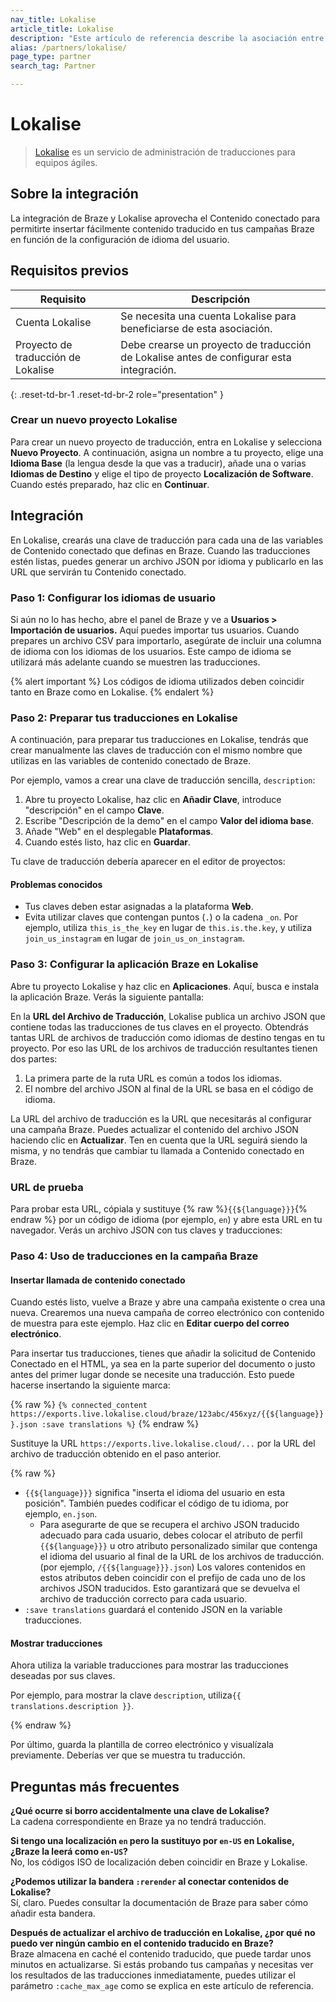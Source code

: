 ```yaml
---
nav_title: Lokalise
article_title: Lokalise
description: "Este artículo de referencia describe la asociación entre Braze y Lokalise, un servicio de gestión de traducciones para equipos ágiles."
alias: /partners/lokalise/
page_type: partner
search_tag: Partner

---
```


# Lokalise

> [Lokalise](https://lokalise.com) es un servicio de administración de traducciones para equipos ágiles.



## Sobre la integración

La integración de Braze y Lokalise aprovecha el Contenido conectado para permitirte insertar fácilmente contenido traducido en tus campañas Braze en función de la configuración de idioma del usuario.

## Requisitos previos

| Requisito | Descripción |
| ----------- | ----------- |
| Cuenta Lokalise | Se necesita una cuenta Lokalise para beneficiarse de esta asociación. |
| Proyecto de traducción de Lokalise | Debe crearse un proyecto de traducción de Lokalise antes de configurar esta integración. |
{: .reset-td-br-1 .reset-td-br-2 role="presentation" }

### Crear un nuevo proyecto Lokalise

Para crear un nuevo proyecto de traducción, entra en Lokalise y selecciona **Nuevo Proyecto**. A continuación, asigna un nombre a tu proyecto, elige una **Idioma Base** (la lengua desde la que vas a traducir), añade una o varias **Idiomas de Destino** y elige el tipo de proyecto **Localización de Software**. Cuando estés preparado, haz clic en **Continuar**.

## Integración

En Lokalise, crearás una clave de traducción para cada una de las variables de Contenido conectado que definas en Braze. Cuando las traducciones estén listas, puedes generar un archivo JSON por idioma y publicarlo en las URL que servirán tu Contenido conectado.

### Paso 1: Configurar los idiomas de usuario

Si aún no lo has hecho, abre el panel de Braze y ve a **Usuarios > Importación de usuarios.** Aquí puedes importar tus usuarios. Cuando prepares un archivo CSV para importarlo, asegúrate de incluir una columna de idioma con los idiomas de los usuarios. Este campo de idioma se utilizará más adelante cuando se muestren las traducciones. 

{% alert important %}
Los códigos de idioma utilizados deben coincidir tanto en Braze como en Lokalise.
{% endalert %}
### Paso 2: Preparar tus traducciones en Lokalise

A continuación, para preparar tus traducciones en Lokalise, tendrás que crear manualmente las claves de traducción con el mismo nombre que utilizas en las variables de contenido conectado de Braze. 

Por ejemplo, vamos a crear una clave de traducción sencilla, `description`:
1. Abre tu proyecto Lokalise, haz clic en **Añadir Clave**, introduce "descripción" en el campo **Clave**.
2. Escribe "Descripción de la demo" en el campo **Valor del idioma base**.
3. Añade "Web" en el desplegable **Plataformas**. 
4. Cuando estés listo, haz clic en **Guardar**.



Tu clave de traducción debería aparecer en el editor de proyectos:



#### Problemas conocidos

- Tus claves deben estar asignadas a la plataforma **Web**.
- Evita utilizar claves que contengan puntos (`.`) o la cadena `_on`. Por ejemplo, utiliza `this_is_the_key` en lugar de `this.is.the.key`, y utiliza `join_us_instagram` en lugar de `join_us_on_instagram`.

### Paso 3: Configurar la aplicación Braze en Lokalise

Abre tu proyecto Lokalise y haz clic en **Aplicaciones**. Aquí, busca e instala la aplicación Braze. Verás la siguiente pantalla:



En la **URL del Archivo de Traducción**, Lokalise publica un archivo JSON que contiene todas las traducciones de tus claves en el proyecto. Obtendrás tantas URL de archivos de traducción como idiomas de destino tengas en tu proyecto. Por eso las URL de los archivos de traducción resultantes tienen dos partes:

1. La primera parte de la ruta URL es común a todos los idiomas.
2. El nombre del archivo JSON al final de la URL se basa en el código de idioma.

La URL del archivo de traducción es la URL que necesitarás al configurar una campaña Braze. Puedes actualizar el contenido del archivo JSON haciendo clic en **Actualizar**. Ten en cuenta que la URL seguirá siendo la misma, y no tendrás que cambiar tu llamada a Contenido conectado en Braze.

### URL de prueba

Para probar esta URL, cópiala y sustituye {% raw %}`{{${language}}}`{% endraw %} por un código de idioma (por ejemplo, `en`) y abre esta URL en tu navegador. Verás un archivo JSON con tus claves y traducciones:



### Paso 4: Uso de traducciones en la campaña Braze

#### Insertar llamada de contenido conectado

Cuando estés listo, vuelve a Braze y abre una campaña existente o crea una nueva. Crearemos una nueva campaña de correo electrónico con contenido de muestra para este ejemplo. Haz clic en **Editar cuerpo del correo electrónico**.

Para insertar tus traducciones, tienes que añadir la solicitud de Contenido Conectado en el HTML, ya sea en la parte superior del documento o justo antes del primer lugar donde se necesite una traducción. Esto puede hacerse insertando la siguiente marca:

{% raw %}
`{% connected_content https://exports.live.lokalise.cloud/braze/123abc/456xyz/{{${language}}}.json :save translations %}`
{% endraw %}

Sustituye la URL `https://exports.live.lokalise.cloud/...` por la URL del archivo de traducción obtenido en el paso anterior.

{% raw %}

- `{{${language}}}` significa "inserta el idioma del usuario en esta posición". También puedes codificar el código de tu idioma, por ejemplo, `en.json`.
  - Para asegurarte de que se recupera el archivo JSON traducido adecuado para cada usuario, debes colocar el atributo de perfil `{{${language}}}` u otro atributo personalizado similar que contenga el idioma del usuario al final de la URL de los archivos de traducción. (por ejemplo, `/{{${language}}}.json`) Los valores contenidos en estos atributos deben coincidir con el prefijo de cada uno de los archivos JSON traducidos. Esto garantizará que se devuelva el archivo de traducción correcto para cada usuario.
- `:save translations` guardará el contenido JSON en la variable traducciones.

#### Mostrar traducciones

Ahora utiliza la variable traducciones para mostrar las traducciones deseadas por sus claves.

Por ejemplo, para mostrar la clave `description`, utiliza`{{ translations.description }}`.

{% endraw %}


Por último, guarda la plantilla de correo electrónico y visualízala previamente. Deberías ver que se muestra tu traducción.

## Preguntas más frecuentes

**¿Qué ocurre si borro accidentalmente una clave de Lokalise?**<br>
La cadena correspondiente en Braze ya no tendrá traducción.

**Si tengo una localización `en` pero la sustituyo por `en-US` en Lokalise, ¿Braze la leerá como `en-US`?**<br>
No, los códigos ISO de localización deben coincidir en Braze y Lokalise.

**¿Podemos utilizar la bandera `:rerender` al conectar contenidos de Lokalise?**<br>
Sí, claro. Puedes consultar la documentación de Braze para saber cómo añadir esta bandera.

**Después de actualizar el archivo de traducción en Lokalise, ¿por qué no puedo ver ningún cambio en el contenido traducido en Braze?**<br>
Braze almacena en caché el contenido traducido, que puede tardar unos minutos en actualizarse. Si estás probando tus campañas y necesitas ver los resultados de las traducciones inmediatamente, puedes utilizar el parámetro `:cache_max_age` como se explica en este artículo de referencia.


